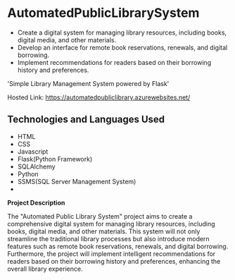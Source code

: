 # AutomatedPublicLibrarySystem

- Create a digital system for managing library resources, including books, digital media,
and other materials.
- Develop an interface for remote book reservations, renewals, and digital borrowing.
- Implement recommendations for readers based on their borrowing history and
preferences.

'Simple Library Management System powered by Flask'

Hosted Link: https://automatedpubliclibrary.azurewebsites.net/ 

## Technologies and Languages Used
- HTML
- CSS
- Javascript
- Flask(Python Framework)
- SQLAlchemy
- Python
- SSMS(SQL Server Management System)
- 

**Project Description**

The "Automated Public Library System" project aims to create a comprehensive digital system for managing library resources, including books, digital media, and other materials. This system will not only streamline the traditional library processes but also introduce modern features such as remote book reservations, renewals, and digital borrowing. Furthermore, the project will implement intelligent recommendations for readers based on their borrowing history and preferences, enhancing the overall library experience.

